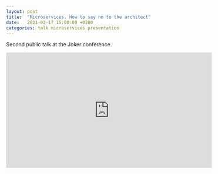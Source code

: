 ```yaml
---
layout: post
title:  "Microservices. How to say no to the architect"
date:   2021-02-17 15:00:00 +0300
categories: talk microservices presentation 
---
```


Second public talk at the Joker conference.
<iframe width="560" height="315" src="https://www.youtube.com/embed/gOWyjw8uel0" title="YouTube video player" frameborder="0" allow="accelerometer; autoplay; clipboard-write; encrypted-media; gyroscope; picture-in-picture" allowfullscreen></iframe>
